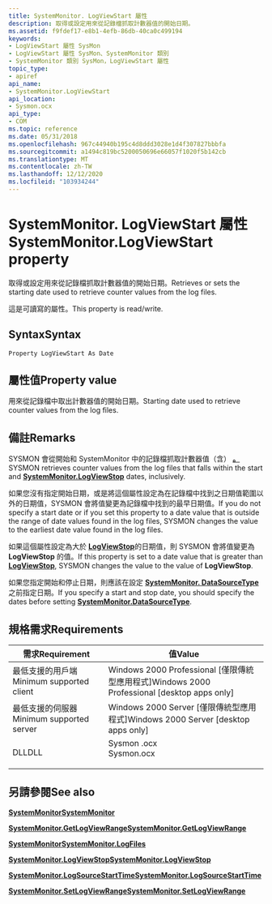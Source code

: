 ```yaml
---
title: SystemMonitor. LogViewStart 屬性
description: 取得或設定用來從記錄檔抓取計數器值的開始日期。
ms.assetid: f9fdef17-e8b1-4efb-86db-40ca0c499194
keywords:
- LogViewStart 屬性 SysMon
- LogViewStart 屬性 SysMon、SystemMonitor 類別
- SystemMonitor 類別 SysMon，LogViewStart 屬性
topic_type:
- apiref
api_name:
- SystemMonitor.LogViewStart
api_location:
- Sysmon.ocx
api_type:
- COM
ms.topic: reference
ms.date: 05/31/2018
ms.openlocfilehash: 967c44940b195c4d8ddd3028e1d4f307827bbbfa
ms.sourcegitcommit: a1494c819bc5200050696e66057f1020f5b142cb
ms.translationtype: MT
ms.contentlocale: zh-TW
ms.lasthandoff: 12/12/2020
ms.locfileid: "103934244"
---
```

# <a name="systemmonitorlogviewstart-property"></a><span data-ttu-id="81d6b-106">SystemMonitor. LogViewStart 屬性</span><span class="sxs-lookup"><span data-stu-id="81d6b-106">SystemMonitor.LogViewStart property</span></span>

<span data-ttu-id="81d6b-107">取得或設定用來從記錄檔抓取計數器值的開始日期。</span><span class="sxs-lookup"><span data-stu-id="81d6b-107">Retrieves or sets the starting date used to retrieve counter values from the log files.</span></span>

<span data-ttu-id="81d6b-108">這是可讀寫的屬性。</span><span class="sxs-lookup"><span data-stu-id="81d6b-108">This property is read/write.</span></span>

## <a name="syntax"></a><span data-ttu-id="81d6b-109">Syntax</span><span class="sxs-lookup"><span data-stu-id="81d6b-109">Syntax</span></span>


```VB
Property LogViewStart As Date
```



## <a name="property-value"></a><span data-ttu-id="81d6b-110">屬性值</span><span class="sxs-lookup"><span data-stu-id="81d6b-110">Property value</span></span>

<span data-ttu-id="81d6b-111">用來從記錄檔中取出計數器值的開始日期。</span><span class="sxs-lookup"><span data-stu-id="81d6b-111">Starting date used to retrieve counter values from the log files.</span></span>

## <a name="remarks"></a><span data-ttu-id="81d6b-112">備註</span><span class="sxs-lookup"><span data-stu-id="81d6b-112">Remarks</span></span>

<span data-ttu-id="81d6b-113">SYSMON 會從開始和 SystemMonitor 中的記錄檔抓取計數器值（含） [**。**](systemmonitor-logviewstop.md)</span><span class="sxs-lookup"><span data-stu-id="81d6b-113">SYSMON retrieves counter values from the log files that falls within the start and [**SystemMonitor.LogViewStop**](systemmonitor-logviewstop.md) dates, inclusively.</span></span>

<span data-ttu-id="81d6b-114">如果您沒有指定開始日期，或是將這個屬性設定為在記錄檔中找到之日期值範圍以外的日期值，SYSMON 會將值變更為記錄檔中找到的最早日期值。</span><span class="sxs-lookup"><span data-stu-id="81d6b-114">If you do not specify a start date or if you set this property to a date value that is outside the range of date values found in the log files, SYSMON changes the value to the earliest date value found in the log files.</span></span>

<span data-ttu-id="81d6b-115">如果這個屬性設定為大於 [**LogViewStop**](systemmonitor-logviewstop.md)的日期值，則 SYSMON 會將值變更為 **LogViewStop** 的值。</span><span class="sxs-lookup"><span data-stu-id="81d6b-115">If this property is set to a date value that is greater than [**LogViewStop**](systemmonitor-logviewstop.md), SYSMON changes the value to the value of **LogViewStop**.</span></span>

<span data-ttu-id="81d6b-116">如果您指定開始和停止日期，則應該在設定 [**SystemMonitor. DataSourceType**](systemmonitor-datasourcetype.md)之前指定日期。</span><span class="sxs-lookup"><span data-stu-id="81d6b-116">If you specify a start and stop date, you should specify the dates before setting [**SystemMonitor.DataSourceType**](systemmonitor-datasourcetype.md).</span></span>

## <a name="requirements"></a><span data-ttu-id="81d6b-117">規格需求</span><span class="sxs-lookup"><span data-stu-id="81d6b-117">Requirements</span></span>



| <span data-ttu-id="81d6b-118">需求</span><span class="sxs-lookup"><span data-stu-id="81d6b-118">Requirement</span></span> | <span data-ttu-id="81d6b-119">值</span><span class="sxs-lookup"><span data-stu-id="81d6b-119">Value</span></span> |
|-------------------------------------|---------------------------------------------------------------------------------------|
| <span data-ttu-id="81d6b-120">最低支援的用戶端</span><span class="sxs-lookup"><span data-stu-id="81d6b-120">Minimum supported client</span></span><br/> | <span data-ttu-id="81d6b-121">Windows 2000 Professional \[僅限傳統型應用程式\]</span><span class="sxs-lookup"><span data-stu-id="81d6b-121">Windows 2000 Professional \[desktop apps only\]</span></span><br/>                            |
| <span data-ttu-id="81d6b-122">最低支援的伺服器</span><span class="sxs-lookup"><span data-stu-id="81d6b-122">Minimum supported server</span></span><br/> | <span data-ttu-id="81d6b-123">Windows 2000 Server \[僅限傳統型應用程式\]</span><span class="sxs-lookup"><span data-stu-id="81d6b-123">Windows 2000 Server \[desktop apps only\]</span></span><br/>                                  |
| <span data-ttu-id="81d6b-124">DLL</span><span class="sxs-lookup"><span data-stu-id="81d6b-124">DLL</span></span><br/>                      | <dl> <span data-ttu-id="81d6b-125"><dt>Sysmon .ocx</dt></span><span class="sxs-lookup"><span data-stu-id="81d6b-125"><dt>Sysmon.ocx</dt></span></span> </dl> |



## <a name="see-also"></a><span data-ttu-id="81d6b-126">另請參閱</span><span class="sxs-lookup"><span data-stu-id="81d6b-126">See also</span></span>

<dl> <dt>

[<span data-ttu-id="81d6b-127">**SystemMonitor**</span><span class="sxs-lookup"><span data-stu-id="81d6b-127">**SystemMonitor**</span></span>](systemmonitor.md)
</dt> <dt>

[<span data-ttu-id="81d6b-128">**SystemMonitor.GetLogViewRange**</span><span class="sxs-lookup"><span data-stu-id="81d6b-128">**SystemMonitor.GetLogViewRange**</span></span>](systemmonitor-getlogviewrange.md)
</dt> <dt>

[<span data-ttu-id="81d6b-129">**SystemMonitor**</span><span class="sxs-lookup"><span data-stu-id="81d6b-129">**SystemMonitor.LogFiles**</span></span>](systemmonitor-logfiles.md)
</dt> <dt>

[<span data-ttu-id="81d6b-130">**SystemMonitor.LogViewStop**</span><span class="sxs-lookup"><span data-stu-id="81d6b-130">**SystemMonitor.LogViewStop**</span></span>](systemmonitor-logviewstop.md)
</dt> <dt>

[<span data-ttu-id="81d6b-131">**SystemMonitor.LogSourceStartTime**</span><span class="sxs-lookup"><span data-stu-id="81d6b-131">**SystemMonitor.LogSourceStartTime**</span></span>](systemmonitor-logsourcestarttime.md)
</dt> <dt>

[<span data-ttu-id="81d6b-132">**SystemMonitor.SetLogViewRange**</span><span class="sxs-lookup"><span data-stu-id="81d6b-132">**SystemMonitor.SetLogViewRange**</span></span>](systemmonitor-setlogviewrange.md)
</dt> </dl>

 

 





